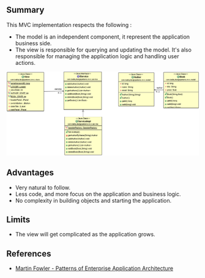 
## Summary
This MVC implementation respects the following :
* The model is an independent component, it represent the application business side.
* The view is responsible for querying and updating the model. It's also responsible for managing the application logic and handling user actions.

![alt text](./diagram/MVC-Patterns-of-Enterprise-Application-Architecture.png "MVC-Patterns-of-Enterprise-Application-Architecture")

## Advantages

* Very natural to follow.
* Less code, and more focus on the application and business logic.
* No complexity in building objects and starting the application.

## Limits

* The view will get complicated as the application grows.

## References

* [Martin Fowler - Patterns of Enterprise Application Architecture](https://www.martinfowler.com/books/eaa.html)
